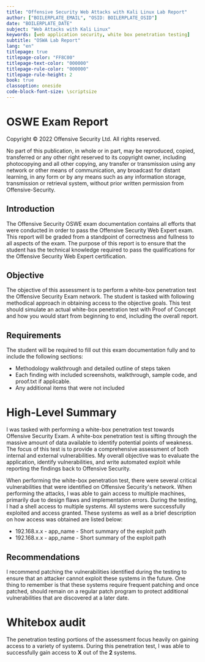 ```yaml
---
title: "Offensive Security Web Attacks with Kali Linux Lab Report"
author: ["BOILERPLATE_EMAIL", "OSID: BOILERPLATE_OSID"]
date: "BOILERPLATE_DATE"
subject: "Web Attacks with Kali Linux"
keywords: [web application security, white box penetration testing]
subtitle: "OSWA Lab Report"
lang: "en"
titlepage: true
titlepage-color: "FF8C00"
titlepage-text-color: "000000"
titlepage-rule-color: "000000"
titlepage-rule-height: 2
book: true
classoption: oneside
code-block-font-size: \scriptsize
---
```

# OSWE Exam Report

Copyright © 2022 Offensive Security Ltd. All rights reserved.

No part of this publication, in whole or in part, may be reproduced, copied, transferred or any other right reserved to its copyright owner, including photocopying and all other copying, any transfer or transmission using any network or other means of communication, any broadcast for distant learning, in any form or by any means such as any information storage, transmission or retrieval system, without prior written permission from Offensive-Security.

## Introduction

The Offensive Security OSWE exam documentation contains all efforts that were conducted in
order to pass the Offensive Security Web Expert exam. This report will be graded from a
standpoint of correctness and fullness to all aspects of the exam. The purpose of this report is
to ensure that the student has the technical knowledge required to pass the qualifications for
the Offensive Security Web Expert certification.

## Objective

The objective of this assessment is to perform a white-box penetration test the Offensive Security Exam network.
The student is tasked with following methodical approach in obtaining access to the objective goals.
This test should simulate an actual white-box penetration test with Proof of Concept and how you would start from beginning to end, including the overall report.

## Requirements

The student will be required to fill out this exam documentation fully and to include the
following sections:

- Methodology walkthrough and detailed outline of steps taken
- Each finding with included screenshots, walkthrough, sample code, and proof.txt if
applicable.
- Any additional items that were not included

# High-Level Summary

I was tasked with performing a white-box penetration test towards Offensive Security Exam.
A white-box penetration test is sifting through the massive amount of data available to identify potential points of weakness.
The focus of this test is to provide a comprehensive assessment of both internal and external vulnerabilities.
My overall objective was to evaluate the application, identify vulnerabilities, and write automated exploit while reporting the findings back to Offensive Security.

When performing the white-box penetration test, there were several critical vulnerabilities that were identified on Offensive Security's network.
When performing the attacks, I was able to gain access to multiple machines, primarily due to design flaws and implementation errors.
During the testing, I had a shell access to multiple systems.
All systems were successfully exploited and access granted.
These systems as well as a brief description on how access was obtained are listed below:

- 192.168.x.x - app_name - Short summary of the exploit path
- 192.168.x.x - app_name - Short summary of the exploit path

## Recommendations

I recommend patching the vulnerabilities identified during the testing to ensure that an attacker cannot exploit these systems in the future.
One thing to remember is that these systems require frequent patching and once patched, should remain on a regular patch program to protect additional vulnerabilities that are discovered at a later date.

# Whitebox audit

The penetration testing portions of the assessment focus heavily on gaining access to a variety of systems.
During this penetration test, I was able to successfully gain access to **X** out of the **2** systems.
